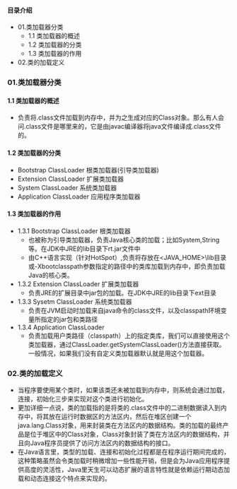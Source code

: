 #### 目录介绍

- 01.类加载器分类
  * 1.1 类加载器的概述
  * 1.2 类加载器的分类
  * 1.3 类加载器的作用
- 02.类的加载定义

### 01.类加载器分类

#### 1.1 类加载器的概述

- 负责将.class文件加载到内存中，并为之生成对应的Class对象。那么有人会问.class文件是哪里来的，它是由javac编译器将java文件编译成.class文件的。

#### 1.2 类加载器的分类

- Bootstrap ClassLoader 根类加载器(引导类加载器)
- Extension ClassLoader 扩展类加载器
- System ClassLoader    系统类加载器
- Application ClassLoader   应用程序类加载器

#### 1.3 类加载器的作用

- 1.3.1 Bootstrap ClassLoader 根类加载器
  - 也被称为引导类加载器，负责Java核心类的加载；比如System,String等。在JDK中JRE的lib目录下rt.jar文件中
  - 由C++语言实现（针对HotSpot）,负责将存放在<JAVA_HOME>\lib目录或-Xbootclasspath参数指定的路径中的类库加载到内存中，即负责加载Java的核心类。
- 1.3.2 Extension ClassLoader 扩展类加载器
  - 负责JRE的扩展目录中jar包的加载。在JDK中JRE的lib目录下ext目录
- 1.3.3 Sysetm ClassLoader 系统类加载器
  - 负责在JVM启动时加载来自java命令的class文件，以及classpath环境变量所指定的jar包和类路径
- 1.3.4 Application ClassLoader
  - 负责加载用户类路径（classpath）上的指定类库，我们可以直接使用这个类加载器，通过ClassLoader.getSystemClassLoader()方法直接获取。一般情况，如果我们没有自定义类加载器默认就是用这个加载器。

### 02.类的加载定义

- 当程序要使用某个类时，如果该类还未被加载到内存中，则系统会通过加载，连接，初始化三步来实现对这个类进行初始化。
- 更加详细一点说，类的加载指的是将类的.class文件中的二进制数据读入到内存中，将其放在运行时数据区的方法区内，然后在堆区创建一个java.lang.Class对象，用来封装类在方法区内的数据结构。类的加载的最终产品是位于堆区中的Class对象，Class对象封装了类在方法区内的数据结构，并且向Java程序员提供了访问方法区内的数据结构的接口。
- 在Java语言里，类型的加载、连接和初始化过程都是在程序运行期间完成的，这种策略虽然会令类加载时稍微增加一些性能开销，但是会为Java应用程序提供高度的灵活性，Java里天生可以动态扩展的语言特性就是依赖运行期动态加载和动态连接这个特点来实现的。
